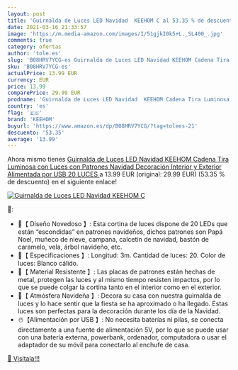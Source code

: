 ```yaml
---
layout: post
title: 'Guirnalda de Luces LED Navidad  KEEHOM C al 53.35 % de descuento'
date: 2021-03-16 21:33:57
image: 'https://m.media-amazon.com/images/I/51gjkI0k5+L._SL400_.jpg'
comments: true
category: ofertas
author: 'tole.es'
slug: 'B08HRV7YCG-es Guirnalda de Luces LED Navidad KEEHOM Cadena Tira Luminosa...'
sku: 'B08HRV7YCG-es'
actualPrice: 13.99 EUR
currency: EUR
price: 13.99
comparePrice: 29.99 EUR
prodname: 'Guirnalda de Luces LED Navidad  KEEHOM Cadena Tira Luminosa con Luces con Patrones Navidad  Decoración Interior y Exterior  Alimentada por USB  20 LUCES '
country: 'es'
flag: '🇪🇸'
brand: 'KEEHOM'
buyurl: 'https://www.amazon.es/dp/B08HRV7YCG/?tag=tolees-21'
descuento: '53.35'
average: '13.99'
---
```


Ahora mismo tienes [Guirnalda de Luces LED Navidad  KEEHOM Cadena Tira Luminosa con Luces con Patrones Navidad  Decoración Interior y Exterior  Alimentada por USB  20 LUCES ](https://www.amazon.es/dp/B08HRV7YCG/?tag=tolees-21) a 13.99 EUR (original: 29.99 EUR) (53.35 %  de descuento) en el siguiente enlace!

[![Guirnalda de Luces LED Navidad  KEEHOM C](https://m.media-amazon.com/images/I/51gjkI0k5+L._SL400_.jpg)](https://www.amazon.es/dp/B08HRV7YCG/?tag=tolees-21)

🔎:

- 🎅【 Diseño Novedoso 】: Esta cortina de luces dispone de 20 LEDs que están “escondidas” en patrones navideños, dichos patrones son Papá Noel, muñeco de nieve, campana, calcetín de navidad, bastón de caramelo, vela, árbol navideño, etc.
- 🍭【 Especificaciones 】: Longitud: 3m. Cantidad de luces: 20. Color de luces: Blanco cálido.
- 🎄【 Material Resistente 】: Las placas de patrones están hechas de metal, protegen las luces y al mismo tiempo resisten impactos, por lo que se puede colgar la cortina tanto en el interior como en el exterior.
- 🎁【 Atmósfera Navideña 】: Decora su casa con nuestra guirnalda de luces y lo hace sentir que la fiesta se ha aproximado o ha llegado. Estas luces son perfectas para la decoración durante los día de la Navidad.
- ☃️【Alimentación por USB 】: No necesita baterías ni pilas, se conecta directamente a una fuente de alimentación 5V, por lo que se puede usar con una batería externa, powerbank, ordenador, computadora o usar el adaptador de su móvil para conectarlo al enchufe de casa.

[🛒 Visítala!!!](https://www.amazon.es/dp/B08HRV7YCG/?tag=tolees-21)
